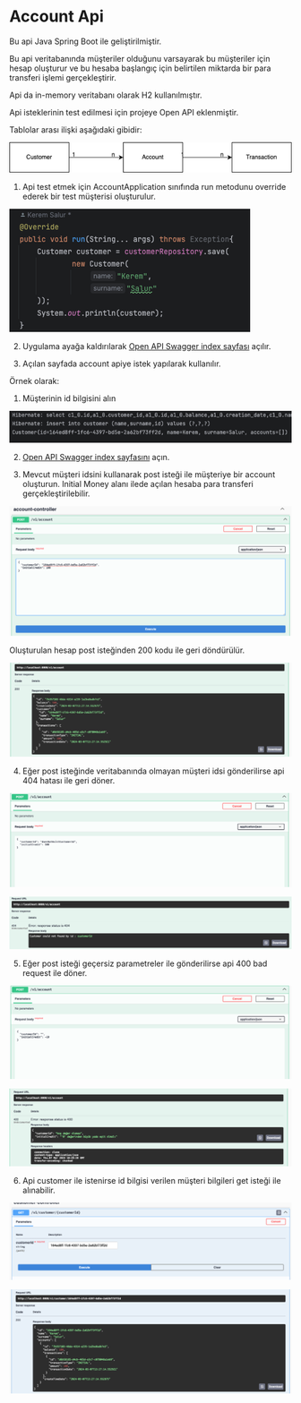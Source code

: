 # Account Api
Bu api Java Spring Boot ile geliştirilmiştir.

Bu api veritabanında müşteriler olduğunu varsayarak bu müşteriler için hesap oluşturur ve bu hesaba başlangıç için belirtilen miktarda bir para transferi işlemi gerçekleştirir.

Api da in-memory veritabanı olarak H2 kullanılmıştır.

Api isteklerinin test edilmesi için projeye Open API eklenmiştir.

Tablolar arası ilişki aşağıdaki gibidir:

![Table Relation](/assets/accountTableRelation.png "Api table relation.")

1. Api test etmek için AccountApplication sınıfında run metodunu override ederek bir test müşterisi oluşturulur.

![Test Customer](/assets/1.png "Test customer.")

2. Uygulama ayağa kaldırılarak [Open API Swagger index sayfası](http://localhost:8080/swagger-ui/index.html#/account-controller/createAccount) açılır.

3. Açılan sayfada account apiye istek yapılarak kullanılır.

Örnek olarak:

1. Müşterinin id bilgisini alın

![Test Customer Id](/assets/2.png "Test customer id.")

2. [Open API Swagger index sayfasını](http://localhost:8080/swagger-ui/index.html#/account-controller/createAccount) açın.

3. Mevcut müşteri idsini kullanarak post isteği ile müşteriye bir account oluşturun. Initial Money alanı ilede açılan hesaba para transferi gerçekleştirilebilir.

![Create Account](/assets/3.png "Create account.")

Oluşturulan hesap post isteğinden 200 kodu ile geri döndürülür.

![Response Account Post Request](/assets/4.png "Response account post request.")

4. Eğer post isteğinde veritabanında olmayan müşteri idsi gönderilirse api 404 hatası ile geri döner.
   
![Customer Not Found Id](/assets/5.png "Customer not found id.")

![Customer Not Found](/assets/10.png "Customer not found.")

5. Eğer post isteği geçersiz parametreler ile gönderilirse api 400 bad request ile döner.

![Bad Request](/assets/6.png "Bad request")

![Bad Request Response](/assets/7.png "Bad request response.")

6. Api customer ile istenirse id bilgisi verilen müşteri bilgileri get isteği ile alınabilir.

![GET Request](/assets/8.png "GET request")

![GET Request Response](/assets/9.png "GET request response.")





